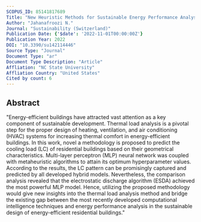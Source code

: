```yaml
---
SCOPUS_ID: 85141817689
Title: "New Heuristic Methods for Sustainable Energy Performance Analysis of HVAC Systems"
Author: "Jahanafroozi N."
Journal: "Sustainability (Switzerland)"
Publication Date: {'$date': '2022-11-01T00:00:00Z'}
Publication Year: 2022
DOI: "10.3390/su142114446"
Source Type: "Journal"
Document Type: "ar"
Document Type Description: "Article"
Affliation: "NC State University"
Affliation Country: "United States"
Cited by count: 6
---
```


## Abstract
"Energy-efficient buildings have attracted vast attention as a key component of sustainable development. Thermal load analysis is a pivotal step for the proper design of heating, ventilation, and air conditioning (HVAC) systems for increasing thermal comfort in energy-efficient buildings. In this work, novel a methodology is proposed to predict the cooling load (LC) of residential buildings based on their geometrical characteristics. Multi-layer perceptron (MLP) neural network was coupled with metaheuristic algorithms to attain its optimum hyperparameter values. According to the results, the LC pattern can be promisingly captured and predicted by all developed hybrid models. Nevertheless, the comparison analysis revealed that the electrostatic discharge algorithm (ESDA) achieved the most powerful MLP model. Hence, utilizing the proposed methodology would give new insights into the thermal load analysis method and bridge the existing gap between the most recently developed computational intelligence techniques and energy performance analysis in the sustainable design of energy-efficient residential buildings."
